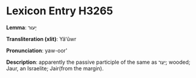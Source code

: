 # Lexicon Entry H3265

**Lemma**: יָעוּר

**Transliteration (xlit)**: Yâʻûwr

**Pronunciation**: yaw-oor'

**Description**:
apparently the passive participle of the same as יַעַר; wooded; Jaur, an Israelite; Jair(from the margin).
